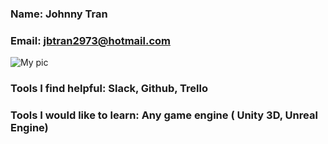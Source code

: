 ### Name: Johnny Tran
### Email: jbtran2973@hotmail.com
![My pic](https://avatars3.githubusercontent.com/u/18449525?v=3&s=260)

### Tools I find helpful: Slack, Github, Trello
### Tools I would like to learn: Any game engine ( Unity 3D, Unreal Engine)
